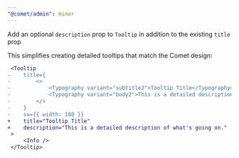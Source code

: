 ```yaml
---
"@comet/admin": minor
---
```


Add an optional `description` prop to `Tooltip` in addition to the existing `title` prop

This simplifies creating detailed tooltips that match the Comet design:

```diff
 <Tooltip
-    title={
-        <>
-            <Typography variant="subtitle2">Tooltip Title</Typography>
-            <Typography variant="body2">This is a detailed description of what's going on.</Typography>
-        </>
-    }
-    sx={{ width: 180 }}
+    title="Tooltip Title"
+    description="This is a detailed description of what's going on."
 >
     <Info />
 </Tooltip>
```
